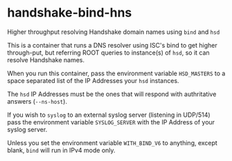 # handshake-bind-hns
Higher throughput resolving Handshake domain names using `bind` and `hsd`

This is a container that runs a DNS resolver using ISC's bind to get higher through-put,
but referring ROOT queries to instance(s) of `hsd`, so it can resolve Handshake names.

When you run this container, pass the environment variable `HSD_MASTERS` to a space separated list of the IP Addresses your `hsd` instances.

The `hsd` IP Addresses must be the ones that will respond with authritative answers (`--ns-host`).

If you wish to `syslog` to an external syslog server (listening in UDP/514) pass the environment variable `SYSLOG_SERVER` 
with the IP Address of your syslog server.

Unless you set the environment variable `WITH_BIND_V6` to anything, except blank, `bind` will run in IPv4 mode only.
